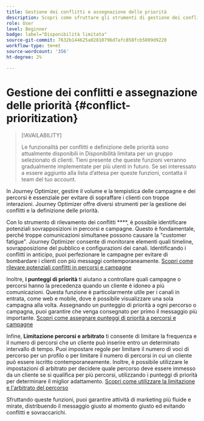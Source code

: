 ```yaml
---
title: Gestione dei conflitti e assegnazione delle priorità
description: Scopri come sfruttare gli strumenti di gestione dei conflitti e definizione delle priorità di Journey Optimizer.
role: User
level: Beginner
badge: label="Disponibilità limitata"
source-git-commit: 7632b144625a02810796d7afc858fcb5809d9220
workflow-type: tm+mt
source-wordcount: '356'
ht-degree: 2%

---
```



# Gestione dei conflitti e assegnazione delle priorità {#conflict-prioritization}

>[!AVAILABILITY]
>
>Le funzionalità per conflitti e definizione delle priorità sono attualmente disponibili in Disponibilità limitata per un gruppo selezionato di clienti. Tieni presente che queste funzioni verranno gradualmente implementate per più utenti in futuro. Se sei interessato a essere aggiunto alla lista d’attesa per queste funzioni, contatta il team del tuo account.

In Journey Optimizer, gestire il volume e la tempistica delle campagne e dei percorsi è essenziale per evitare di sopraffare i clienti con troppe interazioni. Journey Optimizer offre diversi strumenti per la gestione dei conflitti e la definizione delle priorità.

Con lo strumento di rilevamento dei conflitti ****, è possibile identificare potenziali sovrapposizioni in percorsi e campagne. Questo è fondamentale, perché troppe comunicazioni simultanee possono causare la &quot;customer fatigue&quot;. Journey Optimizer consente di monitorare elementi quali timeline, sovrapposizione del pubblico e configurazioni dei canali. Identificando i conflitti in anticipo, puoi perfezionare le campagne per evitare di bombardare i clienti con più messaggi contemporaneamente. [Scopri come rilevare potenziali conflitti in percorsi e campagne](conflicts.md)

Inoltre, **i punteggi di priorità** ti aiutano a controllare quali campagne o percorsi hanno la precedenza quando un cliente è idoneo a più comunicazioni. Questa funzione è particolarmente utile per i canali in entrata, come web e mobile, dove è possibile visualizzare una sola campagna alla volta. Assegnando un punteggio di priorità a ogni percorso o campagna, puoi garantire che venga consegnato per primo il messaggio più importante. [Scopri come assegnare punteggi di priorità a percorsi e campagne](priority-scores.md)

Infine, **Limitazione percorsi e arbitrato** ti consente di limitare la frequenza e il numero di percorsi che un cliente può inserire entro un determinato intervallo di tempo. Puoi impostare regole per limitare il numero di voci di percorso per un profilo o per limitare il numero di percorsi in cui un cliente può essere iscritto contemporaneamente. Inoltre, è possibile utilizzare le impostazioni di arbitrato per decidere quale percorso deve essere immesso da un cliente se si qualifica per più percorsi, utilizzando i punteggi di priorità per determinare il miglior adattamento. [Scopri come utilizzare la limitazione e l&#39;arbitrato del percorso](journey-capping.md)

Sfruttando queste funzioni, puoi garantire attività di marketing più fluide e mirate, distribuendo il messaggio giusto al momento giusto ed evitando conflitti e sovraccarichi.

